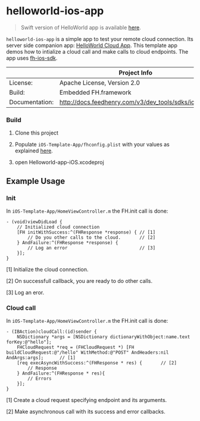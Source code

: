 # helloworld-ios-app 

> Swift version of HelloWorld app is available [here](https://github.com/feedhenry-templates/helloworld-ios/tree/swift).

```helloworld-ios-app``` is a simple app to test your remote cloud connection. Its server side companion app: [HelloWorld Cloud App](https://github.com/feedhenry-templates/helloworld-cloud). This template app demos how to intialize a cloud call and make calls to cloud endpoints. The app uses [fh-ios-sdk](https://github.com/feedhenry/fh-ios-sdk). 

|                 | Project Info  |
| --------------- | ------------- |
| License:        | Apache License, Version 2.0  |
| Build:          | Embedded FH.framework  |
| Documentation:  | http://docs.feedhenry.com/v3/dev_tools/sdks/ios.html|

### Build

1. Clone this project

2. Populate ```iOS-Template-App/fhconfig.plist``` with your values as explained [here](http://docs.feedhenry.com/v3/dev_tools/sdks/ios.html#ios-configure).

3. open Helloworld-app-iOS.xcodeproj

## Example Usage

### Init

In ```iOS-Template-App/HomeViewController.m``` the FH.init call is done:
```
- (void)viewDidLoad {  
    // Initialized cloud connection
    [FH initWithSuccess:^(FHResponse *response) { // [1] 
        // Do you other calls to the cloud.       // [2]
    } AndFailure:^(FHResponse *response) {
        // Log an error                           // [3]
    }];
}

```
[1] Initialize the cloud connection.

[2] On successfull callback, you are ready to do other calls.

[3] Log an eror.

### Cloud call

In ```iOS-Template-App/HomeViewController.m``` the FH.init call is done:
```
- (IBAction)cloudCall:(id)sender {
    NSDictionary *args = [NSDictionary dictionaryWithObject:name.text forKey:@"hello"];
    FHCloudRequest *req = (FHCloudRequest *) [FH buildCloudRequest:@"/hello" WithMethod:@"POST" AndHeaders:nil AndArgs:args];      // [1]  
    [req execAsyncWithSuccess:^(FHResponse * res) {       // [2]
        // Response
    } AndFailure:^(FHResponse * res){
        // Errors
    }];
}
```
[1] Create a cloud request specifying endpoint and its arguments.

[2] Make asynchronous call with its success and error callbacks.
